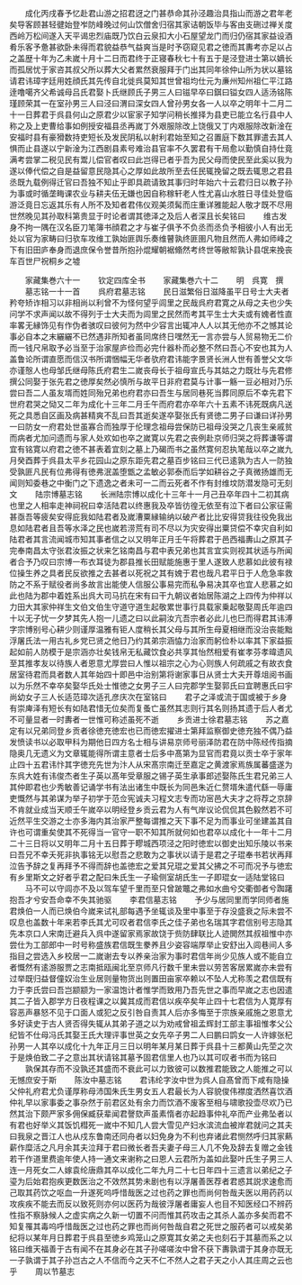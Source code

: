 <!-- { "loadSidebar": true } -->
　　成化丙戌春予忆赴君山游之招君迓之门甚恭命其孙泾趣治具指山而游之君年老矣导客顾甚轻徤始登岝防峰晚过何山饮僧舍归宿其家诘朝饭毕与客由支硎过禅关度西岭万松间遂入天平谒忠烈庙既乃饮白云泉扣大小石屋望龙门而归仍宿其家益设酒肴乐客予惫甚欲卧未得而君貌益恭气益爽当是时予窃窥见君之徳而其夀考亦足以占之盖歴十年为乙未嵗十月十二日而君终于正寝春秋七十有五于是泾登进士第以嫡长而孤居忧于家咨其叔父所以葬大父者累然衰服拜于门出其同年徐仲山所为状以墓铭请君讳璋字廷用姓顔氏其先传自北徙呉莫知其世曾祖均仕元为亷州知州祖仁平江路逹噜噶齐父希诚母吕氏君娶卜氏继顾氏子男三人曰镃早卒曰錤曰镒女四人适汤铭陈瑾顾荣其一在室孙男三人曰泾曰渭曰深女四人曾孙男女各一人以卒之明年十二月二十一日葬君于呉县何山之原君少以宦家子知学问稍长推择为县吏已能立名行县中人称之及上吏曹给事如例授安福县丞再嵗丁外艰服除改上饶俄又丁内艰服除改新淦在安福时县有豪猾数持吏短长及发民阴私以射利君始至知之召置庭下数其罪遣去其人惧而止县遂以宁新淦为江西剧县素号难治县官率不久罢君有干局愈以勤慎自持仕竟满考尝掌二税见民有鬻儿偿官者叹曰此岂得已者乎吾为民父母而使民至此奚以我为遂以俸代偿之自是益留意民隐其心之厚如此故所至去任民辄挽留之既去辄思之君县丞既九载例得迁官曰吾独不知止乎即具疏请致其事归时年始六十云君归日以教子孙为事或时循垄畮课农业与耕夫伍无嫌也因自称稼轩老人性尤喜山水胜日寻佳处登临游泛竟日忘返其乐有人所不及知者君伟仪观美须髯而庄重详雅能起人敬才既不尽用世然晚见其孙取科第贵显于时论者谓其徳泽之及后人者深且长矣铭曰
　　维古发身不拘一隅在汉名臣刀笔簿书顔君之才与崔子俱予不负丞而丞负予相彼小人有出无处以官为家畴曰归欤车攻维工孰始匪舆乐奏维瞽孰终匪圉凡物且然而人弗如师峰之下有旧田庐奉身而退庶保令誉昔所抱孙焜耀朝裾翛然考终世等敝帤孰讣县氓来挽丧车百世尸祝桐乡之墟





　　家藏集巻六十一
　　钦定四库全书
　　家藏集巻六十二
　　明　呉寛　撰
　　墓志铭一十一首
　　呉府君墓志铭
　　民日滋繁俗日滋降虽平日号士大夫者矜夸矫诈相习以非相尚以利曾不为怪何望乎闾里之民哉呉府君寛之从母之夫也少失问学不求声闻以故不得列于士大夫而为闾里之民然而考其平生士大夫或有媿者性直率畧无縁饰见有作伪者骇叹曰彼何为然中少容言出辄冲人人以其无他亦不之憾其论事必自本之末纚纚不已然遇非所知者虽同席终日嘿然无一言亦尝与人贸易物无二价而一钱尺帛取予必当至于治家屋庐俭而必完什器朴而必整不然曰吾心不安也其为人盖鲁论所谓直愿而信汉书所谓悃幅无华者欤府君讳能字景贤长洲人世有善誉父文华亦谨慤人也母邹氏继母陈氏府君生二嵗丧母长于祖母宣氏与其姑之力既壮与先君修撰公同娶于张先君之徳厚矣然必慎所与故平日非府君莫与计事一觞一豆必相对乃乐尝曰吾二人虽友壻而姓同殆兄弟也府君亦曰吾生与居同巷死当葬同原后不幸先君下世府君哭之恸又二年为成化十三年二月壬午而府君亦卒年六十五素不讳死既病凡送死之具悉自区画及病甚精爽不乱曰吾其逝矣遂卒娶张氏有贤徳二男子曰谦曰详孙男一曰防女一府君处世虽寡合而独厚于伦理念祖母尝保防已祖母没哭之几丧生亲戚贫而病者尤加问遗而与家人处欢如也卒之嵗寛以先君之丧例赴京师归哭之将葬谦等谓宜有铭寛以府君之徳不甚表着宜刻之墓上乃碣而书之虽然寛何忍执笔哉以卒之嵗九月癸酉葬于呉县太平乡花园山之原东距先君之墓百步铭曰三代已逺孰为古人一防独受孰匪凡民有位弗得有徳弗泯盖堕甑之孟敏必郭泰而后学如耕谷之子真微扬雄而无闻则知委巷之中衡门之下遗逸之者未可一二而云死者不作有封维坟防潜发隐可无刻文
　　陆宗博墓志铭
　　长洲陆宗博以成化十三年十一月己丑卒年四十二初其病也里之人相率走神祠祝曰幸活陆君以终惠我及卒皆彷徨无依至有泣下者曰公家征需甚亟吾等疲矣安得庇我如陆君者及嵗漕粟縁输纳以破产者比比安得贷我往役免我出息如陆君者且吾等水泽之民也嵗若涝荒有司不尽以为灾安得出粟贷偿不幸灾自利如陆君者其言流闻城市知其事者信之以又明年正月壬午将葬君于邑西福夀山之原其子完奉南昌太守张君汝振之状来乞铭南昌与君中表兄弟也其言宜实则视其状适与所闻者合予乃叹曰宗博一布衣耳徒为郡县推长田赋能施惠于里人遂致人悲慕如此彼有禄位操生养之具者民反欲推之去甚者以死祝之其有媿于君也哉凡君平日于人危急率救防之不系于赋役者尚多故言出能使人信服公事易完而私争易决其卒也宜人悲慕之如此也陆为郡中着姓系出呉大司马抗在宋有曰干九朝议者始居陈湖之上四传为仲祥以力田大其家仲祥生文伯文伯生守道守道生起敬累世事行具载家乗起敬娶周氏年逾四十以无子忧一夕梦其先人抱一儿遗之曰以此嗣汝亢吾宗者必此儿也巳而得君其讳溥字宗博别号心耕少则谨厚温雅有钜人度稍长其父母与其所生母夏相继而没治丧能黜浮屠氏法一用古礼乡党已贤之他日乃约其弟宗涵恊力治家而躬俭朴以率其下家益振起如前人防模于是宗涵亦壮矣钱帛无私藏饮食必共享其怡然相爱有崔孝芬孝暐遗风至其推孝友以待族人者恩意尤厚尝曰人惟以祖宗之心为心则族人何疏戚之有故衣食居室待君而具者数人其年始四十即邑中治别第将谢家事日从贤士大夫开尊俎阅书画以为乐然不幸卒矣娶华氏处士惟徳之女男子三人曰完郡学生娶郭氏曰宜聘惠氏曰宇尚幼女子三人长适范璋次适孔彦庆次在室铭曰
　　君子之泽或流于国或被于乡身有崇庳泽有短长有如陆君惜无位矣而复蚤亡虽然其志则行其名则扬其遗于后人者尤不可量显者一时夀者一世惟可称述虽死不逝
　　乡贡进士徐君墓志铭
　　苏之嘉定有以兄弟同登乡贡者徐徳充徳宏也已而徳宏擢进士第拜监察御史徳充独不偶乃益发愤读书以必取甲科为期他日四方名士相与讲易京师号丽泽防君在防中陈经传指摘隐奥几无遗义为文章辄能得所谓主意者士后多中髙第为显官而君竟以贡士卒于家年止四十五君讳忭其字徳充先世为汴人从宋髙宗南迁至嘉定之黄渡家焉族属蕃盛遂为东呉大姓有讳俊杰者生子英以髙年受章服之锡子英生承事郎述娶陈氏生君兄弟三人其仲即君也少秀敏善记诵学书有法出诸生中既长为同邑朱近仁赘壻朱遣代繇一辱庸吏慨然与其弟谋为举子初学于范佥宪诚夫习程文志专而功宻邑大夫才之将荐之京辞不肯就业成当天顺壬午嵗卒以明经登乡贡云君为人有气岸议论侃侃其色毅然若不可近然平生交游之士亦多海内其治家严整每谓推之天下事不足为而事业可坐建盖其自许也可谓重矣使其不死得当一官守一职不知其所就何如也君卒以成化十一年十二月二十三日将以又明年二月十五日葬于疁城西项泾之阳时徳宏以御史出知乐陵以书来曰吾兄不幸夭死非执事铭无以慰吾之悲敢为之事状以请于是君之子琨奉书若状再拜泣告予辞之复再拜予不得而辞也盖徳宏之爱其兄琨之爱其父拂之不可而况予与徳宏有乡里斯文之好者乎君之配曰朱氏生一子瑜侧室胡氏生一子即琨女一适陆堂铭曰
　　马不可以守闾亦不及以驾车望千里而至只曾跛鼈之弗如水曲兮交衢御者兮踟躇抱吾才兮安吾命幸不失其驰驱
　　李君信墓志铭
　　予少与居同里而学同师者施君焕伯一人而已焕伯今嵗来试礼部每遇予坐辄谈及里中事至于存没盛衰之际未尝不叹息也盖数十年来若李氏其尤可叹者君信李氏之佳子弟也名瑞其字君信别号志隐其先本京口人宋南迁避兵入呉中遂留家焉家故饶于赀防肆联比人迹閧然其叔祖惟中亦尝仕为工部郎中一时号称盛族君信既生豢养且少姿容端厚举止安舒出入闾巷间人多指目之尝选入乡校居一二嵗谢去专以养亲治家为事时君信年尚少见族人或不能自立者慨然有逺游服贾之志南抵瓯闽北至京师凡行数千里未尝以劳苦客居累嵗亦未尝有过举既归益督僮奴治生业居则量物货出则置田亩家卒赖以不坠人尤称羡之君信既有力于李氏尝曰吾岂颛颛为一家温饱计者惟学而致用乃吾先世之事而早嵗之志也因遣其二子皆入郡学方日夜程课之以冀其成而君信以疾卒矣年止四十七君信为人寛厚有容恶声暴怒不见于口面人或犯之反引咎自责其人后亦多悔至于宗族亲戚施之恩意尤多好读史于古人贤否得失辄从其弟子道之以为劝戒曾祖孟辉封工部主事祖惟孝父公纪皆不仕母冯氏其娶王氏大理评事世英之女先卒子男二人曰鹏曰鹍女一人许嫁张杞孙男一人其卒以成化十九年正月三日以明年某月某日葬于呉县十三都黄山先茔之次于是焕伯致二子之意出其状请铭其墓予固君信里人也乃以其可叹者书而为铭曰
　　孰保其存而不没孰还其盛而不衰此可以力致彼可以数推君能致之人能推之可以无憾庶安于斯
　　陈汝中墓志铭
　　君讳纶字汝中世为呉人自髙曾而下咸有隐操父仲礼府君尤负谨厚称母沛国朱氏生男女五人君最长为人容貌俊伟襟度洒然喜饮酒仲礼早以家事委之事杂然于前君区处有余力而饮酒不废客至相与啸歌投壶尽欢乃已然其治下颇严家多佣保臧获辈闻君謦欬声虽素惰者亦起趋事仲礼卒而产业弗坠者以有君也好举义其饭饥槥死一嵗中不知几人尝大雪见产妇水滨流血被岸君就问之其夫曰我泉之晋江人也从戍东鲁南还同舟者以妇免身为不利也弃诸此君恻然呼归其家爇薪作糜活之凡月余其夫泣拜于君曰微长者吾夫妻子母三人几不免及辞去复赠之金钱若干作道里费逾年使人持一通文来谢称之曰恩人云君所为盖如此娶叶氏生子男三人连一月死女二人嫁袁纶唐鼎其卒以成化二年九月二十七日年四十三遗言以弟纪之子瑬为后始君抱疾更数医治之不效然其势未剧也有以浮屠善医荐者君惑其説求速愈而己取其药饮之呕血一升遂死呜呼惜哉医之过也药之罪也而尚何咎哉夫医以用药药以攻疾疾不能去而反以致死则亦何以医药为哉彼浮屠者庸妄人也目不知医经口不辨药性指不察脉候人之虚实病之久新一切置不问而惟其药攻击之其杀人盖亦多矣而君不知复罹其毒呜呼惜哉医之过也药之罪也而尚何咎哉自君之死世之服药者可以戒矣弟纪将以某年月日葬君于呉县至徳乡鸡笼山之原寛其女弟之夫也刻石于其墓而系之以铭曰维天福善于古有闻不在其身必在其子孙嗟嗟汝中曾不获下夀孰谓于其身亦既无一子孰谓于其子孙岂古之人不信而今之天不仁不然人之君子天之小人其庄周之云也乎
　　周以节墓志
